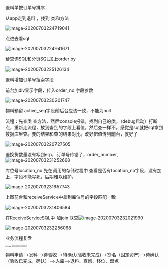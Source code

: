 退料单按订单号排序

从app走到退料 ，找到 类和方法

![image-20200703224719041](D:\Work\Note\log\July\7_3.assets\image-20200703224719041.png)

点进去看sql

![image-20200703224941671](D:\Work\Note\log\July\7_3.assets\image-20200703224941671.png)

给查询SQL和分页SQL加上order by

![image-20200703225126134](D:\Work\Note\log\July\7_3.assets\image-20200703225126134.png)



退料增加订单号搜索字段

前台加div显示字段，传入order_no 字段参数

![image-20200703230201747](D:\Work\Note\log\July\7_3.assets\image-20200703230201747.png)



物料预留   active_seq字段前后台应该一致，不能为null

流程：先查类 查方法，然后console报错，找到自己的类，（debug启动）打断点，重新走流程，放到查到的字段上看值，然后查一样不。感觉是sql就把sql拿到数据库里查。要的结果和查的结果对比。改好把值传到前台，就好了

![image-20200703220727505](D:\Work\Note\log\July\7_3.assets\image-20200703220727505.png)

退换货数量没有写到erp，订单号传错了，order_number, ![image-20200703231252668](D:\Work\Note\log\July\7_3.assets\image-20200703231252668.png)

库位号location_no  先在调用的存储过程中 查看是否有location_no字段，没有加上，字段不能写死，后期难以维护，

![image-20200703231657743](D:\Work\Note\log\July\7_3.assets\image-20200703231657743.png)

上图前台和receiveService中拿到库位号的字段匹配一致

![image-20200703231806584](D:\Work\Note\log\July\7_3.assets\image-20200703231806584.png)

在ReceiveServiceSQL中 加join 联查![image-20200703232021990](D:\Work\Note\log\July\7_3.assets\image-20200703232021990.png)

![image-20200703232256068](D:\Work\Note\log\July\7_3.assets\image-20200703232256068.png)



业务流程复盘

<img src="D:\E\Typora\bj\Work_note\June\6_28.assets\image-20200703224139634.png" alt="image-20200703224139634" style="zoom:33%;" />

物料申请-->发料-->待验收-->待确认(验收未完成)-->签名（固定资产)-->待确认（验收已完成，确认）-->入库-->退料、查询、移位、盘点